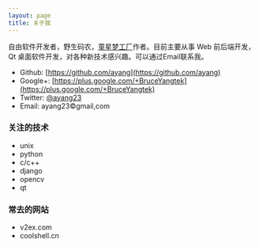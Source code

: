 ```yaml
---
layout: page
title: 关于我
---
```


自由软件开发者，野生码农，[童星梦工厂](happystar61.com)作者。目前主要从事 Web 前后端开发，Qt 桌面软件开发，对各种新技术感兴趣。可以通过Email联系我。

+ Github: [https://github.com/ayang](https://github.com/ayang)
+ Google+: [https://plus.google.com/+BruceYangtek](https://plus.google.com/+BruceYangtek)
+ Twitter: [@ayang23](https://twitter.com/ayang23)
+ Email: ayang23&copy;gmail,com

### 关注的技术

+ unix
+ python
+ c/c++
+ django
+ opencv
+ qt

### 常去的网站

+ v2ex.com
+ coolshell.cn

